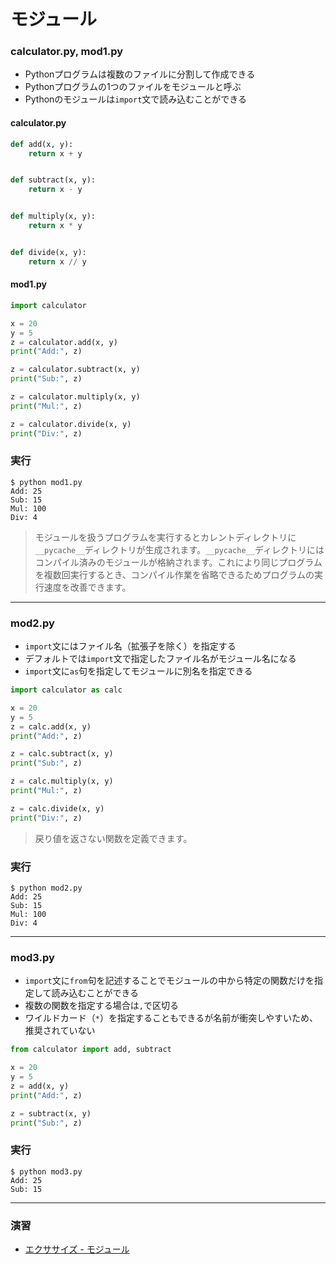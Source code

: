 # モジュール

### calculator.py, mod1.py

+ Pythonプログラムは複数のファイルに分割して作成できる
+ Pythonプログラムの1つのファイルをモジュールと呼ぶ
+ Pythonのモジュールは`import`文で読み込むことができる

#### calculator.py

```python
def add(x, y):
    return x + y


def subtract(x, y):
    return x - y


def multiply(x, y):
    return x * y


def divide(x, y):
    return x // y
```

#### mod1.py

```python
import calculator

x = 20
y = 5
z = calculator.add(x, y)
print("Add:", z)

z = calculator.subtract(x, y)
print("Sub:", z)

z = calculator.multiply(x, y)
print("Mul:", z)

z = calculator.divide(x, y)
print("Div:", z)
```

### 実行

```
$ python mod1.py
Add: 25
Sub: 15
Mul: 100
Div: 4
```

> モジュールを扱うプログラムを実行するとカレントディレクトリに`__pycache__`ディレクトリが生成されます。`__pycache__`ディレクトリにはコンパイル済みのモジュールが格納されます。これにより同じプログラムを複数回実行するとき、コンパイル作業を省略できるためプログラムの実行速度を改善できます。

---


### mod2.py

+ `import`文にはファイル名（拡張子を除く）を指定する
+ デフォルトでは`import`文で指定したファイル名がモジュール名になる
+ `import`文に`as`句を指定してモジュールに別名を指定できる

```python
import calculator as calc

x = 20
y = 5
z = calc.add(x, y)
print("Add:", z)

z = calc.subtract(x, y)
print("Sub:", z)

z = calc.multiply(x, y)
print("Mul:", z)

z = calc.divide(x, y)
print("Div:", z)
```

> 戻り値を返さない関数を定義できます。

### 実行

```
$ python mod2.py
Add: 25
Sub: 15
Mul: 100
Div: 4
```


---

### mod3.py

+ `import`文に`from`句を記述することでモジュールの中から特定の関数だけを指定して読み込むことができる
+ 複数の関数を指定する場合は`,`で区切る
+ ワイルドカード（`*`）を指定することもできるが名前が衝突しやすいため、推奨されていない

```python
from calculator import add, subtract

x = 20
y = 5
z = add(x, y)
print("Add:", z)

z = subtract(x, y)
print("Sub:", z)
```

### 実行

```
$ python mod3.py
Add: 25
Sub: 15
```

---

### 演習

+ [エクササイズ - モジュール](ex/13_basic_ex.md)

